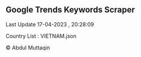

## Google Trends Keywords Scraper 
 
Last Update 17-04-2023 , 20:28:09

Country List :
VIETNAM.json



© Abdul Muttaqin 
